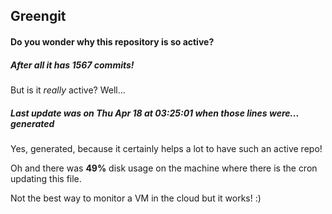 ## Greengit

#### Do you wonder why this repository is so active?

##### After all it has 1567 commits!

But is it *really* active? Well...

##### Last update was on Thu Apr 18 at 03:25:01 when those lines were... generated

Yes, generated, because it certainly helps a lot to have such an active repo!

Oh and there was **49%** disk usage on the machine
where there is the cron updating this file.

Not the best way to monitor a VM in the cloud but it works! :)
